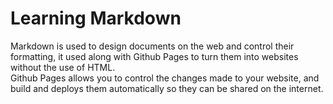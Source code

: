 # Learning Markdown

Markdown is used to design documents on the web and control their formatting, it used along with Github Pages to turn them into websites without the use of HTML.  
Github Pages allows you to control the changes made to your website, and build and deploys them automatically so they can be shared on the internet.  
